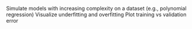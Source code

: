 Simulate models with increasing complexity on a dataset (e.g., polynomial regression)
Visualize underfitting and overfitting
Plot training vs validation error
